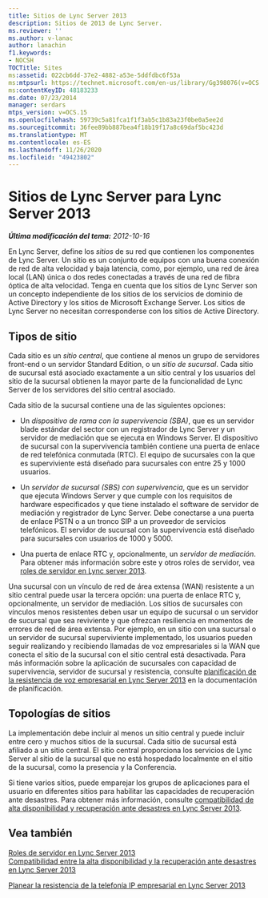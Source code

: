 ```yaml
---
title: Sitios de Lync Server 2013
description: Sitios de 2013 de Lync Server.
ms.reviewer: ''
ms.author: v-lanac
author: lanachin
f1.keywords:
- NOCSH
TOCTitle: Sites
ms:assetid: 022cb6dd-37e2-4882-a53e-5ddfdbc6f53a
ms:mtpsurl: https://technet.microsoft.com/en-us/library/Gg398076(v=OCS.15)
ms:contentKeyID: 48183233
ms.date: 07/23/2014
manager: serdars
mtps_version: v=OCS.15
ms.openlocfilehash: 59739c5a81fca1f1f3ab5c1b83a23f0be0a5ee2d
ms.sourcegitcommit: 36fee89bb887bea4f18b19f17a8c69daf5bc423d
ms.translationtype: MT
ms.contentlocale: es-ES
ms.lasthandoff: 11/26/2020
ms.locfileid: "49423802"
---
```

# <a name="lync-server-sites-for-lync-server-2013"></a>Sitios de Lync Server para Lync Server 2013

<div data-xmlns="http://www.w3.org/1999/xhtml">

<div class="topic" data-xmlns="http://www.w3.org/1999/xhtml" data-msxsl="urn:schemas-microsoft-com:xslt" data-cs="https://msdn.microsoft.com/">

<div data-asp="https://msdn2.microsoft.com/asp">



</div>

<div id="mainSection">

<div id="mainBody">

<span> </span>

_**Última modificación del tema:** 2012-10-16_

En Lync Server, define los *sitios* de su red que contienen los componentes de Lync Server. Un sitio es un conjunto de equipos con una buena conexión de red de alta velocidad y baja latencia, como, por ejemplo, una red de área local (LAN) única o dos redes conectadas a través de una red de fibra óptica de alta velocidad. Tenga en cuenta que los sitios de Lync Server son un concepto independiente de los sitios de los servicios de dominio de Active Directory y los sitios de Microsoft Exchange Server. Los sitios de Lync Server no necesitan corresponderse con los sitios de Active Directory.

<div>

## <a name="site-types"></a>Tipos de sitio

Cada sitio es un *sitio central*, que contiene al menos un grupo de servidores front-end o un servidor Standard Edition, o un *sitio de sucursal*. Cada sitio de sucursal está asociado exactamente a un sitio central y los usuarios del sitio de la sucursal obtienen la mayor parte de la funcionalidad de Lync Server de los servidores del sitio central asociado.

Cada sitio de la sucursal contiene una de las siguientes opciones:

  - Un *dispositivo de rama con la supervivencia (SBA)*, que es un servidor blade estándar del sector con un registrador de Lync Server y un servidor de mediación que se ejecuta en Windows Server. El dispositivo de sucursal con la supervivencia también contiene una puerta de enlace de red telefónica conmutada (RTC). El equipo de sucursales con la que es superviviente está diseñado para sucursales con entre 25 y 1000 usuarios.

  - Un *servidor de sucursal (SBS) con supervivencia*, que es un servidor que ejecuta Windows Server y que cumple con los requisitos de hardware especificados y que tiene instalado el software de servidor de mediación y registrador de Lync Server. Debe conectarse a una puerta de enlace PSTN o a un tronco SIP a un proveedor de servicios telefónicos. El servidor de sucursal con la supervivencia está diseñado para sucursales con usuarios de 1000 y 5000.

  - Una puerta de enlace RTC y, opcionalmente, un *servidor de mediación*. Para obtener más información sobre este y otros roles de servidor, vea [roles de servidor en Lync server 2013](lync-server-2013-server-roles.md).

Una sucursal con un vínculo de red de área extensa (WAN) resistente a un sitio central puede usar la tercera opción: una puerta de enlace RTC y, opcionalmente, un servidor de mediación. Los sitios de sucursales con vínculos menos resistentes deben usar un equipo de sucursal o un servidor de sucursal que sea reviviente y que ofrezcan resiliencia en momentos de errores de red de área extensa. Por ejemplo, en un sitio con una sucursal o un servidor de sucursal superviviente implementado, los usuarios pueden seguir realizando y recibiendo llamadas de voz empresariales si la WAN que conecta el sitio de la sucursal con el sitio central está desactivada. Para más información sobre la aplicación de sucursales con capacidad de supervivencia, servidor de sucursal y resistencia, consulte [planificación de la resistencia de voz empresarial en Lync Server 2013](lync-server-2013-planning-for-enterprise-voice-resiliency.md) en la documentación de planificación.

</div>

<div>

## <a name="site-topologies"></a>Topologías de sitios

La implementación debe incluir al menos un sitio central y puede incluir entre cero y muchos sitios de la sucursal. Cada sitio de sucursal está afiliado a un sitio central. El sitio central proporciona los servicios de Lync Server al sitio de la sucursal que no está hospedado localmente en el sitio de la sucursal, como la presencia y la Conferencia.

Si tiene varios sitios, puede emparejar los grupos de aplicaciones para el usuario en diferentes sitios para habilitar las capacidades de recuperación ante desastres. Para obtener más información, consulte [compatibilidad de alta disponibilidad y recuperación ante desastres en Lync Server 2013](lync-server-2013-high-availability-and-disaster-recovery-support.md).

</div>

<div>

## <a name="see-also"></a>Vea también


[Roles de servidor en Lync Server 2013](lync-server-2013-server-roles.md)  
[Compatibilidad entre la alta disponibilidad y la recuperación ante desastres en Lync Server 2013](lync-server-2013-high-availability-and-disaster-recovery-support.md)  


[Planear la resistencia de la telefonía IP empresarial en Lync Server 2013](lync-server-2013-planning-for-enterprise-voice-resiliency.md)  
  

</div>

</div>

<span> </span>

</div>

</div>

</div>

